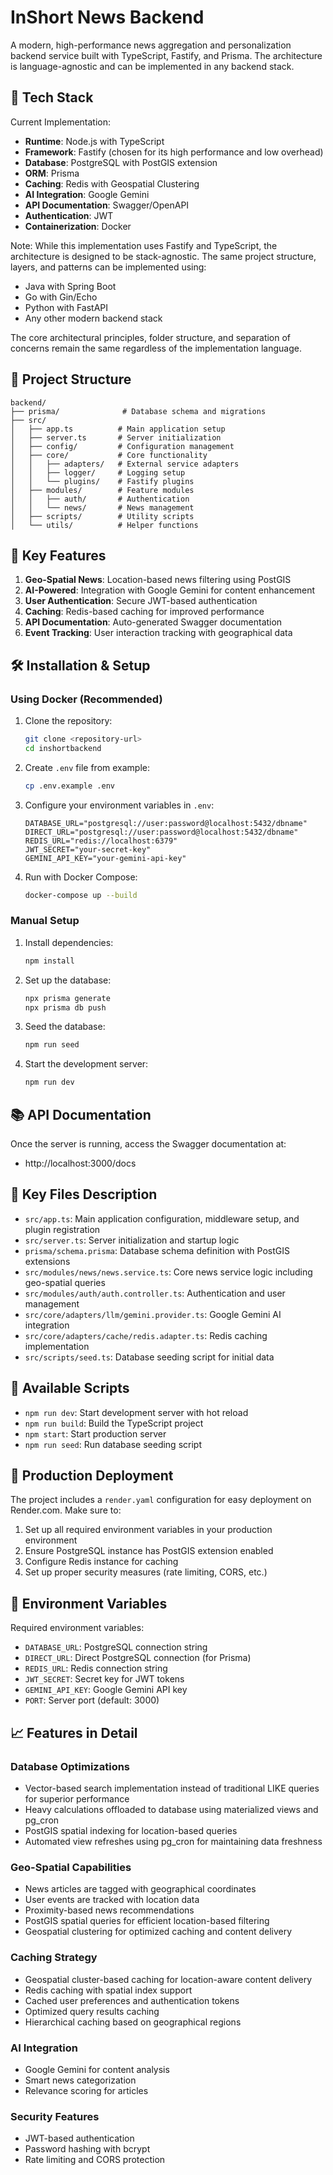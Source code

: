 # InShort News Backend

A modern, high-performance news aggregation and personalization backend service built with TypeScript, Fastify, and Prisma. The architecture is language-agnostic and can be implemented in any backend stack.

## 🚀 Tech Stack

Current Implementation:
- **Runtime**: Node.js with TypeScript
- **Framework**: Fastify (chosen for its high performance and low overhead)
- **Database**: PostgreSQL with PostGIS extension
- **ORM**: Prisma
- **Caching**: Redis with Geospatial Clustering
- **AI Integration**: Google Gemini
- **API Documentation**: Swagger/OpenAPI
- **Authentication**: JWT
- **Containerization**: Docker

Note: While this implementation uses Fastify and TypeScript, the architecture is designed to be stack-agnostic. The same project structure, layers, and patterns can be implemented using:
- Java with Spring Boot
- Go with Gin/Echo
- Python with FastAPI
- Any other modern backend stack

The core architectural principles, folder structure, and separation of concerns remain the same regardless of the implementation language.

## 📁 Project Structure

```
backend/
├── prisma/              # Database schema and migrations
├── src/
│   ├── app.ts          # Main application setup
│   ├── server.ts       # Server initialization
│   ├── config/         # Configuration management
│   ├── core/           # Core functionality
│   │   ├── adapters/   # External service adapters
│   │   ├── logger/     # Logging setup
│   │   └── plugins/    # Fastify plugins
│   ├── modules/        # Feature modules
│   │   ├── auth/       # Authentication
│   │   └── news/       # News management
│   ├── scripts/        # Utility scripts
│   └── utils/          # Helper functions
```

## 🔑 Key Features

1. **Geo-Spatial News**: Location-based news filtering using PostGIS
2. **AI-Powered**: Integration with Google Gemini for content enhancement
3. **User Authentication**: Secure JWT-based authentication
4. **Caching**: Redis-based caching for improved performance
5. **API Documentation**: Auto-generated Swagger documentation
6. **Event Tracking**: User interaction tracking with geographical data

## 🛠️ Installation & Setup

### Using Docker (Recommended)

1. Clone the repository:
   ```bash
   git clone <repository-url>
   cd inshortbackend
   ```

2. Create `.env` file from example:
   ```bash
   cp .env.example .env
   ```

3. Configure your environment variables in `.env`:
   ```env
   DATABASE_URL="postgresql://user:password@localhost:5432/dbname"
   DIRECT_URL="postgresql://user:password@localhost:5432/dbname"
   REDIS_URL="redis://localhost:6379"
   JWT_SECRET="your-secret-key"
   GEMINI_API_KEY="your-gemini-api-key"
   ```

4. Run with Docker Compose:
   ```bash
   docker-compose up --build
   ```

### Manual Setup

1. Install dependencies:
   ```bash
   npm install
   ```

2. Set up the database:
   ```bash
   npx prisma generate
   npx prisma db push
   ```

3. Seed the database:
   ```bash
   npm run seed
   ```

4. Start the development server:
   ```bash
   npm run dev
   ```

## 📚 API Documentation

Once the server is running, access the Swagger documentation at:
- http://localhost:3000/docs

## 📄 Key Files Description

- `src/app.ts`: Main application configuration, middleware setup, and plugin registration
- `src/server.ts`: Server initialization and startup logic
- `prisma/schema.prisma`: Database schema definition with PostGIS extensions
- `src/modules/news/news.service.ts`: Core news service logic including geo-spatial queries
- `src/modules/auth/auth.controller.ts`: Authentication and user management
- `src/core/adapters/llm/gemini.provider.ts`: Google Gemini AI integration
- `src/core/adapters/cache/redis.adapter.ts`: Redis caching implementation
- `src/scripts/seed.ts`: Database seeding script for initial data

## 🔄 Available Scripts

- `npm run dev`: Start development server with hot reload
- `npm run build`: Build the TypeScript project
- `npm start`: Start production server
- `npm run seed`: Run database seeding script

## 🚀 Production Deployment

The project includes a `render.yaml` configuration for easy deployment on Render.com. Make sure to:

1. Set up all required environment variables in your production environment
2. Ensure PostgreSQL instance has PostGIS extension enabled
3. Configure Redis instance for caching
4. Set up proper security measures (rate limiting, CORS, etc.)

## 📝 Environment Variables

Required environment variables:
- `DATABASE_URL`: PostgreSQL connection string
- `DIRECT_URL`: Direct PostgreSQL connection (for Prisma)
- `REDIS_URL`: Redis connection string
- `JWT_SECRET`: Secret key for JWT tokens
- `GEMINI_API_KEY`: Google Gemini API key
- `PORT`: Server port (default: 3000)

## 📈 Features in Detail

### Database Optimizations
- Vector-based search implementation instead of traditional LIKE queries for superior performance
- Heavy calculations offloaded to database using materialized views and pg_cron
- PostGIS spatial indexing for location-based queries
- Automated view refreshes using pg_cron for maintaining data freshness

### Geo-Spatial Capabilities
- News articles are tagged with geographical coordinates
- User events are tracked with location data
- Proximity-based news recommendations
- PostGIS spatial queries for efficient location-based filtering
- Geospatial clustering for optimized caching and content delivery

### Caching Strategy
- Geospatial cluster-based caching for location-aware content delivery
- Redis caching with spatial index support
- Cached user preferences and authentication tokens
- Optimized query results caching
- Hierarchical caching based on geographical regions

### AI Integration
- Google Gemini for content analysis
- Smart news categorization
- Relevance scoring for articles

### Security Features
- JWT-based authentication
- Password hashing with bcrypt
- Rate limiting and CORS protection

